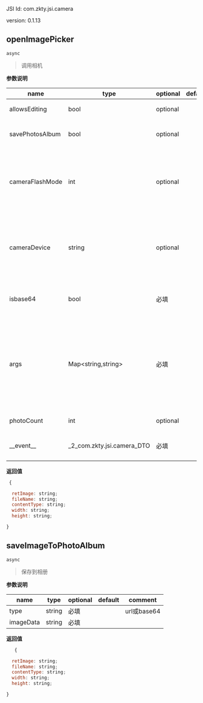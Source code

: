 

JSI Id: com.zkty.jsi.camera

version: 0.1.13



## openImagePicker
`async`
> 调用相机

**参数说明**

| name                        | type      | optional | default   | comment  |
| --------------------------- | --------- | -------- | --------- |--------- |
| allowsEditing | bool | optional |  | 是否允许编辑 |
| savePhotosAlbum | bool | optional |  | 是否保存图片到相册 |
| cameraFlashMode | int | optional |  | 闪光灯模式(-1:关闭状态,0:自动开关状态,1:打开状态),默认:-1 |
| cameraDevice | string | optional |  | 设置前置或后置摄像头(front:前置,back:后置),默认:back |
| isbase64 | bool | 必填 |  | 图片是否转为Base64,默认:true |
| args | Map\<string,string\> | 必填 |  | 裁剪参数 width:裁剪宽度; height:裁剪高度; quality:压缩质量; bytes:压缩到多少kb以内; |
| photoCount | int | optional |  | 图片选择张数 |
| \_\_event\_\_ | _2_com.zkty.jsi.camera_DTO | 必填 |  | 返回获取图片的地址 |
**返回值**
``` js
 {

  retImage: string;
  fileName: string;
  contentType: string;
  width: string;
  height: string;

}
``` 



## saveImageToPhotoAlbum
`async`
> 保存到相册

**参数说明**

| name                        | type      | optional | default   | comment  |
| --------------------------- | --------- | -------- | --------- |--------- |
| type | string | 必填 |  | url或base64 |
| imageData | string | 必填 |  |  |
**返回值**
``` js
   {

  retImage: string;
  fileName: string;
  contentType: string;
  width: string;
  height: string;

}
``` 


    